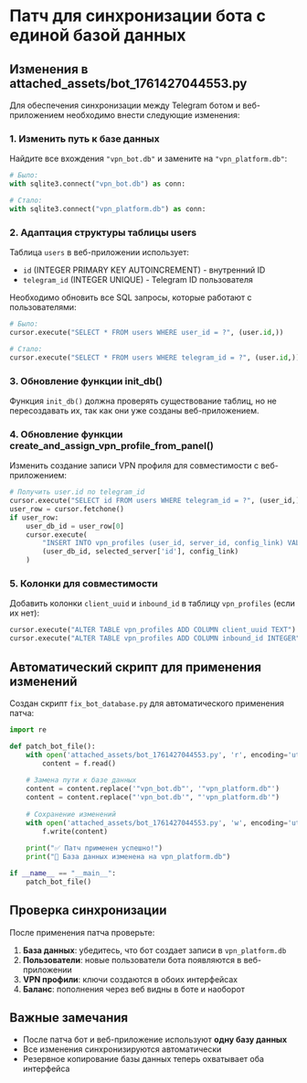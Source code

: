 # Патч для синхронизации бота с единой базой данных

## Изменения в attached_assets/bot_1761427044553.py

Для обеспечения синхронизации между Telegram ботом и веб-приложением необходимо внести следующие изменения:

### 1. Изменить путь к базе данных

Найдите все вхождения `"vpn_bot.db"` и замените на `"vpn_platform.db"`:

```python
# Было:
with sqlite3.connect("vpn_bot.db") as conn:

# Стало:
with sqlite3.connect("vpn_platform.db") as conn:
```

### 2. Адаптация структуры таблицы users

Таблица `users` в веб-приложении использует:
- `id` (INTEGER PRIMARY KEY AUTOINCREMENT) - внутренний ID
- `telegram_id` (INTEGER UNIQUE) - Telegram ID пользователя

Необходимо обновить все SQL запросы, которые работают с пользователями:

```python
# Было:
cursor.execute("SELECT * FROM users WHERE user_id = ?", (user.id,))

# Стало:
cursor.execute("SELECT * FROM users WHERE telegram_id = ?", (user.id,))
```

### 3. Обновление функции init_db()

Функция `init_db()` должна проверять существование таблиц, но не пересоздавать их, так как они уже созданы веб-приложением.

### 4. Обновление функции create_and_assign_vpn_profile_from_panel()

Изменить создание записи VPN профиля для совместимости с веб-приложением:

```python
# Получить user.id по telegram_id
cursor.execute("SELECT id FROM users WHERE telegram_id = ?", (user_id,))
user_row = cursor.fetchone()
if user_row:
    user_db_id = user_row[0]
    cursor.execute(
        "INSERT INTO vpn_profiles (user_id, server_id, config_link) VALUES (?, ?, ?)",
        (user_db_id, selected_server['id'], config_link)
    )
```

### 5. Колонки для совместимости

Добавить колонки `client_uuid` и `inbound_id` в таблицу `vpn_profiles` (если их нет):

```python
cursor.execute("ALTER TABLE vpn_profiles ADD COLUMN client_uuid TEXT")
cursor.execute("ALTER TABLE vpn_profiles ADD COLUMN inbound_id INTEGER")
```

## Автоматический скрипт для применения изменений

Создан скрипт `fix_bot_database.py` для автоматического применения патча:

```python
import re

def patch_bot_file():
    with open('attached_assets/bot_1761427044553.py', 'r', encoding='utf-8') as f:
        content = f.read()
    
    # Замена пути к базе данных
    content = content.replace('"vpn_bot.db"', '"vpn_platform.db"')
    content = content.replace("'vpn_bot.db'", "'vpn_platform.db'")
    
    # Сохранение изменений
    with open('attached_assets/bot_1761427044553.py', 'w', encoding='utf-8') as f:
        f.write(content)
    
    print("✅ Патч применен успешно!")
    print("📝 База данных изменена на vpn_platform.db")

if __name__ == "__main__":
    patch_bot_file()
```

## Проверка синхронизации

После применения патча проверьте:

1. **База данных**: убедитесь, что бот создает записи в `vpn_platform.db`
2. **Пользователи**: новые пользователи бота появляются в веб-приложении
3. **VPN профили**: ключи создаются в обоих интерфейсах
4. **Баланс**: пополнения через веб видны в боте и наоборот

## Важные замечания

- После патча бот и веб-приложение используют **одну базу данных**
- Все изменения синхронизируются автоматически
- Резервное копирование базы данных теперь охватывает оба интерфейса
